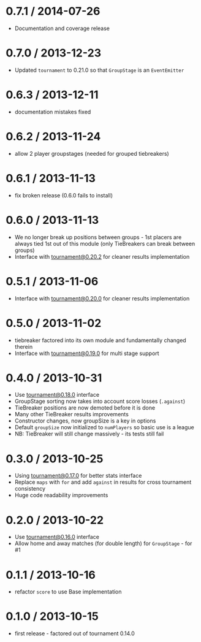 0.7.1 / 2014-07-26
==================
  * Documentation and coverage release

0.7.0 / 2013-12-23
==================
  * Updated `tournament` to 0.21.0 so that `GroupStage` is an `EventEmitter`

0.6.3 / 2013-12-11
==================
  * documentation mistakes fixed

0.6.2 / 2013-11-24
==================
  * allow 2 player groupstages (needed for grouped tiebreakers)

0.6.1 / 2013-11-13
==================
  * fix broken release (0.6.0 fails to install)

0.6.0 / 2013-11-13
==================
  * We no longer break up positions between groups - 1st placers are always tied 1st out of this module (only TieBreakers can break between groups)
  * Interface with tournament@0.20.2 for cleaner results implementation

0.5.1 / 2013-11-06
==================
  * Interface with tournament@0.20.0 for cleaner results implementation

0.5.0 / 2013-11-02
==================
  * tiebreaker factored into its own module and fundamentally changed therein
  * Interface with tournament@0.19.0 for multi stage support

0.4.0 / 2013-10-31
==================
  * Use tournament@0.18.0 interface
  * GroupStage sorting now takes into account score losses (`.against`)
  * TieBreaker positions are now demoted before it is done
  * Many other TieBreaker results improvements
  * Constructor changes, now groupSize is a key in options
  * Default `groupSize` now initialized to `numPlayers` so basic use is a league
  * NB: TieBreaker will still change massively - its tests still fail

0.3.0 / 2013-10-25
==================
  * Using tournament@0.17.0 for better stats interface
  * Replace `maps` with `for` and add `against` in results for cross tournament consistency
  * Huge code readability improvements

0.2.0 / 2013-10-22
==================
  * Use tournament@0.16.0 interface
  * Allow home and away matches (for double length) for `GroupStage` - for #1

0.1.1 / 2013-10-16
==================
  * refactor `score` to use Base implementation

0.1.0 / 2013-10-15
==================
  * first release - factored out of tournament 0.14.0
